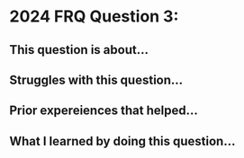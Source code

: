 # 2024 FRQ Question 3: 
## This question is about...

## Struggles with this question...

## Prior expereiences that helped...

## What I learned by doing this question...
